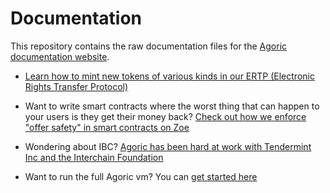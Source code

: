 # Documentation

This repository contains the raw documentation files for the [Agoric
documentation website](https://agoric.com/Documentation/).

* [Learn how to mint new tokens of various kinds in our ERTP (Electronic
Rights Transfer
Protocol)](https://agoric.com/Documentation/ertp/guide/) 


* Want to write smart contracts where the worst thing that can happen to
your users is they get their money back? [Check out how we enforce
"offer safety" in smart contracts on
Zoe](https://agoric.com/Documentation/zoe/guide/) 


* Wondering about IBC? [Agoric has been hard at work with Tendermint Inc
and the Interchain Foundation](https://cosmos.network/ibc)


* Want to run the full Agoric vm? You can [get started
here](https://agoric.com/Documentation/getting-started/#overview) 
